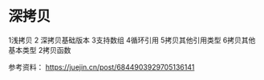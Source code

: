 # 深拷贝

1浅拷贝
2 深拷贝基础版本
3支持数组
4循环引用
5拷贝其他引用类型
6拷贝其他基本类型
2拷贝函数


参考资料：
https://juejin.cn/post/6844903929705136141